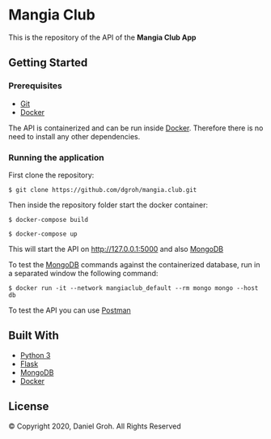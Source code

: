 # Mangia Club

This is the repository of the API of the **Mangia Club App**

## Getting Started

### Prerequisites

* [Git](https://git-scm.com/)
* [Docker](https://www.docker.com/)

The API is containerized and can be run inside [Docker](https://www.docker.com/). Therefore there is no need to install any other dependencies.

### Running the application

First clone the repository:

```
$ git clone https://github.com/dgroh/mangia.club.git
```

Then inside the repository folder start the docker container:

```
$ docker-compose build
```

```
$ docker-compose up
```

This will start the API on http://127.0.0.1:5000 and also [MongoDB](https://docs.mongodb.com/)

To test the [MongoDB](https://docs.mongodb.com/) commands against the containerized database, run in a separated window the following command:

```
$ docker run -it --network mangiaclub_default --rm mongo mongo --host db
```

To test the API you can use [Postman](https://www.postman.com/)

## Built With

* [Python 3](https://docs.python.org/3/)
* [Flask](https://palletsprojects.com/p/flask/)
* [MongoDB](https://docs.mongodb.com/)
* [Docker](https://www.docker.com/)

## License

&copy; Copyright 2020, Daniel Groh. All Rights Reserved